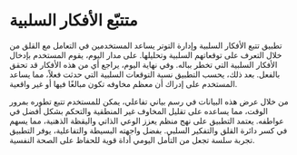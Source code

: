 # متتبّع الأفكار السلبية
تطبيق تتبع الأفكار السلبية وإدارة التوتر يساعد المستخدمين في التعامل مع القلق من خلال التعرف على توقعاتهم السلبية وتحليلها. على مدار اليوم، يقوم المستخدم بإدخال الأفكار السلبية التي تخطر بباله. وفي نهاية اليوم، يراجع أي من هذه الأفكار قد تحقق بالفعل. بعد ذلك، يحسب التطبيق نسبة التوقعات السلبية التي حدثت فعلاً، مما يساعد المستخدم على إدراك أن معظم مخاوفه تكون مبالغًا فيها أو غير واقعية.

من خلال عرض هذه البيانات في رسم بياني تفاعلي، يمكن للمستخدم تتبع تطوره بمرور الوقت، مما يساعده على تقليل المخاوف غير المنطقية والتحكم بشكل أفضل في عواطفه. يعتمد التطبيق على نهج منظم يعزز الوعي الذاتي واليقظة الذهنية، مما يسهم في كسر دائرة القلق والتفكير السلبي. بفضل واجهته البسيطة والتفاعلية، يوفر التطبيق تجربة سلسة تجعل من التأمل اليومي أداة قوية للحفاظ على الصحة النفسية.

